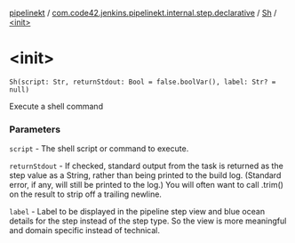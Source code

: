 [pipelinekt](../../index.md) / [com.code42.jenkins.pipelinekt.internal.step.declarative](../index.md) / [Sh](index.md) / [&lt;init&gt;](./-init-.md)

# &lt;init&gt;

`Sh(script: Str, returnStdout: Bool = false.boolVar(), label: Str? = null)`

Execute a shell command

### Parameters

`script` - The shell script or command to execute.

`returnStdout` - If checked, standard output from the task is returned as the step value as a String, rather than being printed to the build log. (Standard error, if any, will still be printed to the log.) You will often want to call .trim() on the result to strip off a trailing newline.

`label` - Label to be displayed in the pipeline step view and blue ocean details for the step instead of the step type. So the view is more meaningful and domain specific instead of technical.